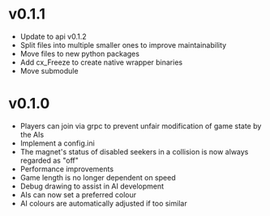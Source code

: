 # v0.1.1

- Update to api v0.1.2
- Split files into multiple smaller ones to improve maintainability
- Move files to new python packages
- Add cx_Freeze to create native wrapper binaries
- Move submodule

# v0.1.0

- Players can join via grpc to prevent unfair modification of game state by the AIs
- Implement a config.ini
- The magnet's status of disabled seekers in a collision is now always regarded as "off"
- Performance improvements
- Game length is no longer dependent on speed
- Debug drawing to assist in AI development
- AIs can now set a preferred colour
- AI colours are automatically adjusted if too similar

